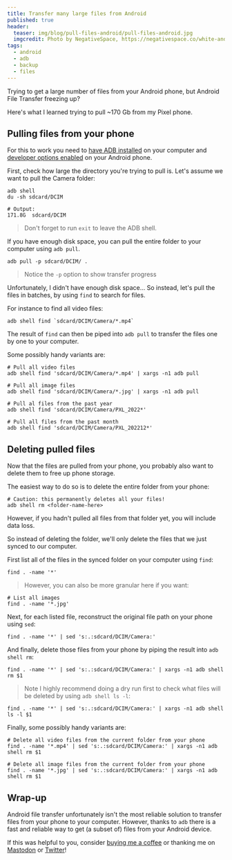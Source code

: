 ```yaml
---
title: Transfer many large files from Android
published: true
header:
  teaser: img/blog/pull-files-android/pull-files-android.jpg
  imgcredit: Photo by NegativeSpace, https://negativespace.co/white-android-mobile-device-macbook/, resized and cropped
tags:
  - android
  - adb
  - backup
  - files
---
```

Trying to get a large number of files from your Android phone, but Android File Transfer freezing up?

Here's what I learned trying to pull ~170 Gb from my Pixel phone.

## Pulling files from your phone
For this to work you need to [have ADB installed](https://www.xda-developers.com/install-adb-windows-macos-linux/) on your computer and [developer options enabled](https://developer.android.com/studio/debug/dev-options#enable) on your Android phone.

First, check how large the directory you're trying to pull is. Let's assume we want to pull the Camera folder:

```
adb shell
du -sh sdcard/DCIM

# Output:
171.8G	sdcard/DCIM
```

> Don't forget to run `exit` to leave the ADB shell.

If you have enough disk space, you can pull the entire folder to your computer using `adb pull`.

```
adb pull -p sdcard/DCIM/ .   
```

> Notice the `-p` option to show transfer progress


Unfortunately, I didn't have enough disk space... So instead, let's pull the files in batches, by using `find` to search for files.

For instance to find all video files:

```
adb shell find `sdcard/DCIM/Camera/*.mp4`
```

The result of `find` can then be piped into `adb pull` to transfer the files one by one to your computer.

Some possibly handy variants are:

```
# Pull all video files
adb shell find 'sdcard/DCIM/Camera/*.mp4' | xargs -n1 adb pull

# Pull all image files
adb shell find 'sdcard/DCIM/Camera/*.jpg' | xargs -n1 adb pull

# Pull al files from the past year
adb shell find 'sdcard/DCIM/Camera/PXL_2022*'

# Pull all files from the past month
adb shell find 'sdcard/DCIM/Camera/PXL_202212*'
```


## Deleting pulled files
Now that the files are pulled from your phone, you probably also want to delete them to free up phone storage.

The easiest way to do so is to delete the entire folder from your phone:

```
# Caution: this permanently deletes all your files!
adb shell rm <folder-name-here>
```

However, if you hadn't pulled all files from that folder yet, you will include data loss.

So instead of deleting the folder, we'll only delete the files that we just synced to our computer.

First list all of the files in the synced folder on your computer using `find`:

```
find . -name '*'
```

> However, you can also be more granular here if you want:
```
# List all images
find . -name '*.jpg'
```

Next, for each listed file, reconstruct the original file path on your phone using `sed`:

```
find . -name '*' | sed 's:.:sdcard/DCIM/Camera:'
```

And finally, delete those files from your phone by piping the result into `adb shell rm`:

```
find . -name '*' | sed 's:.:sdcard/DCIM/Camera:' | xargs -n1 adb shell rm $1
```

> Note I highly recommend doing a dry run first to check what files will be deleted by using `adb shell ls -l`:
```
find . -name '*' | sed 's:.:sdcard/DCIM/Camera:' | xargs -n1 adb shell ls -l $1
```

Finally, some possibly handy variants are:

```
# Delete all video files from the current folder from your phone
find . -name '*.mp4' | sed 's:.:sdcard/DCIM/Camera:' | xargs -n1 adb shell rm $1

# Delete all image files from the current folder from your phone
find . -name '*.jpg' | sed 's:.:sdcard/DCIM/Camera:' | xargs -n1 adb shell rm $1
```

## Wrap-up
Android file transfer unfortunately isn't the most reliable solution to transfer files from your phone to your computer. However, thanks to `adb` there is a fast and reliable way to get (a subset of) files from your Android device.

If this was helpful to you, consider [buying me a coffee](https://www.buymeacoffee.com/jeroen) or thanking me on [Mastodon](https://androiddev.social/@Jeroenmols) or [Twitter](https://twitter.com/molsjeroen)!
